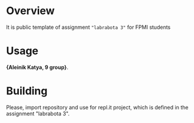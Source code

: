 # Overview

It is public template of assignment `"labrabota 3"` for FPMI students

# Usage

**{Aleinik Katya, 9 group}**.

# Building

Please, import repository and use for repl.it project, which is defined in the assignment "labrabota 3".

